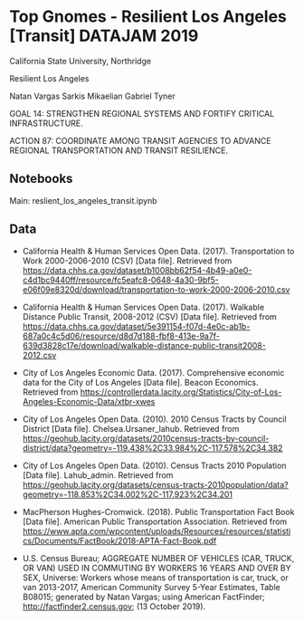 # Top Gnomes - Resilient Los Angeles [Transit] DATAJAM 2019

California State University, Northridge

Resilient Los Angeles

Natan Vargas
Sarkis Mikaelian
Gabriel Tyner

GOAL 14: STRENGTHEN REGIONAL SYSTEMS AND FORTIFY CRITICAL
INFRASTRUCTURE.

ACTION 87: COORDINATE AMONG TRANSIT AGENCIES TO ADVANCE REGIONAL
TRANSPORTATION AND TRANSIT RESILIENCE.

## Notebooks

Main: reslient_los_angeles_transit.ipynb

## Data

* California Health & Human Services Open Data. (2017). Transportation to Work 2000-2006-2010 (CSV) [Data file]. Retrieved from https://data.chhs.ca.gov/dataset/b1008bb62f54-4b49-a0e0-c4d1bc9440ff/resource/fc5eafc8-0648-4a30-9bf5-e06f09e8320d/download/transportation-to-work-2000-2006-2010.csv

* California Health & Human Services Open Data. (2017). Walkable Distance Public Transit, 2008-2012 (CSV) [Data file]. Retrieved from
https://data.chhs.ca.gov/dataset/5e391154-f07d-4e0c-ab1b-687a0c4c5d06/resource/d8d7d188-fbf8-413e-9a7f-639d3828c17e/download/walkable-distance-public-transit2008-2012.csv

* City of Los Angeles Economic Data. (2017). Comprehensive economic data for the City of Los Angeles [Data file]. Beacon Economics. Retrieved from
https://controllerdata.lacity.org/Statistics/City-of-Los-Angeles-Economic-Data/xtbr-xwes

* City of Los Angeles Open Data. (2010). 2010 Census Tracts by Council District [Data file]. Chelsea.Ursaner_lahub. Retrieved from https://geohub.lacity.org/datasets/2010census-tracts-by-council-district/data?geometry=-119.438%2C33.984%2C-117.578%2C34.382

* City of Los Angeles Open Data. (2010). Census Tracts 2010 Population [Data file]. Lahub_admin. Retrieved from https://geohub.lacity.org/datasets/census-tracts-2010population/data?geometry=-118.853%2C34.002%2C-117.923%2C34.201

* MacPherson Hughes-Cromwick. (2018). Public Transportation Fact Book [Data file]. American Public Transportation Association. Retrieved from https://www.apta.com/wpcontent/uploads/Resources/resources/statistics/Documents/FactBook/2018-APTA-Fact-Book.pdf

* U.S. Census Bureau; AGGREGATE NUMBER OF VEHICLES (CAR, TRUCK, OR VAN) USED IN COMMUTING BY WORKERS 16 YEARS AND OVER BY SEX, Universe: Workers whose
means of transportation is car, truck, or van 2013-2017, American Community Survey 5-Year Estimates, Table B08015; generated by Natan Vargas; using American FactFinder; <http://factfinder2.census.gov>; (13 October 2019).
